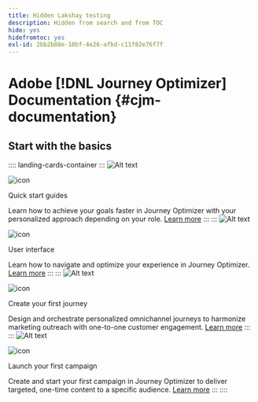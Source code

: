 ```yaml
---
title: Hidden Lakshay testing
description: Hidden from search and from TOC
hide: yes
hidefromtoc: yes
exl-id: 2bb2b88e-10bf-4e26-afbd-c11f82e76f7f
---
```


# Adobe [!DNL Journey Optimizer] Documentation {#cjm-documentation}

## Start with the basics

:::: landing-cards-container
:::
![Alt text](https://experienceleague.adobe.com/en/docs/journey-optimizer-v2/using/media_1d834c9bcc356413ce8f04590143dc85613d5851c.png?width=2000&format=webply&optimize=medium)

![icon](https://cdn.experienceleague.adobe.com/icons/gears.svg)

Quick start guides

Learn how to achieve your goals faster in Journey Optimizer with your personalized approach depending on your role.
[Learn more](/en/docs/journey-optimizer-v2/using/get-started/quick-start/quick-start)
:::
:::
![Alt text](https://experienceleague.adobe.com/en/docs/journey-optimizer-v2/using/media_151105955ede1eb92ba5369c11699448b5da6e0a0.jpg?width=2000&format=webply&optimize=medium)

![icon](https://cdn.experienceleague.adobe.com/icons/gears.svg)

User interface

Learn how to navigate and optimize your experience in Journey Optimizer.
[Learn more](/en/docs/journey-optimizer-v2/using/get-started/user-interface)
:::
:::
![Alt text](https://experienceleague.adobe.com/en/docs/journey-optimizer-v2/using/media_1c064a7a4145c59b81d3cbbaf300d9655a7c7c552.jpg?width=2000&format=webply&optimize=medium)

![icon](https://cdn.experienceleague.adobe.com/icons/gears.svg)

Create your first journey

Design and orchestrate personalized omnichannel journeys to harmonize marketing outreach with one-to-one customer engagement.
[Learn more](/en/docs/journey-optimizer-v2/using/journey-management/orchestrate-journeys/create-journey/journey-gs)
:::
:::
![Alt text](https://experienceleague.adobe.com/en/docs/journey-optimizer-v2/using/media_183fe7a108b5121b3795cb3310c5cfaa2a16b737e.jpg?width=2000&format=webply&optimize=medium)

![icon](https://cdn.experienceleague.adobe.com/icons/gears.svg)

Launch your first campaign

Create and start your first campaign in Journey Optimizer to deliver targeted, one-time content to a specific audience.
[Learn more](/en/docs/journey-optimizer-v2/using/journey-management/campaigns/standard-campaigns/create-campaign)
:::
::::
